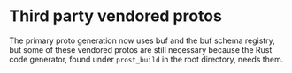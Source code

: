 # Third party vendored protos

The primary proto generation now uses buf and the buf schema registry, but some of these vendored protos are still necessary because the Rust code generator, found under `prost_build` in the root directory, needs them.

